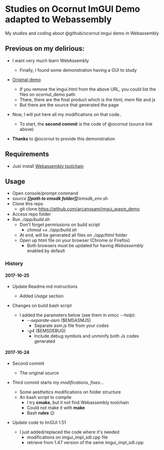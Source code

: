 # Studies on Ocornut ImGUI Demo adapted to Webassembly
My studies and coding about @github/ocornut imgui demo in Webassembly

## Previous on my delirious:

* I want very much learn WebAssembly
  * Finally, I found some demonstration having a GUI to study

* [Original demo](http://sol.gfxile.net/ocornut_demo/imgui.html)
  * If you remove the imgui.html from the above URL, you could list the files on ocornut_demo path
  * There, there are the final product which is the html, mem file and js
  * But there are the source that generated the page

* Now, I will put here all my modifications on that code..
   * To start, the __second commit__ is the code of @ocornut (source link above)

* **Thanks** to @ocornut to provide this demonstration

## Requirements
* Just install [Webassembly toolchain](http://webassembly.org/getting-started/developers-guide/)

## Usage
  * Open console/prompt command
  * *source __[[path to emsdk folder]]__/emsdk_env.sh*
  * Clone this repo
    * git clone https://github.com/arcanosam/imgui_wasm_demo
  * Access repo folder
  * Run *./app/build.sh*
    * Don't forget permissions on build script
      * *chmod +x ./app/build.sh*
    * At end, will be generated all files on *./app/html* folder
    * Open up html file on your browser (Chrome or Firefox)
      * Both browsers must be updated for having *Webassembly* enabled by default


### History

#### 2017-10-25

* Update Readme.md instructions
  * Added *Usage* section

* Changes on build bash script
  * I added the parameters below (see them in *emcc --help*):
    * *--separate-asm* ($EMSASMJS)
      * Separate asm.js file from your codes
    * *-g4* ($EMSDEBUG)
      * Include debug symbols and unminify both Js codes generated

#### 2017-10-24

* Second commit
  * The original source

* Third commit starts my *modifications*, *fixes*...
  * Some aesthetics modifications on folder structure
  * An bash script to compile
    * I try __cmake__, but it not find Webassembly toolchain
    * Could not make it with __make__
    * Bash __rules__ :wink:

* Update code to ImGUI 1.51
  * I just added/replaced the code where it's needed
    *  modifications on imgui_impl_sdl.cpp file
      *  retrieve from 1.47 version of the same imgui_impl_sdl.cpp
